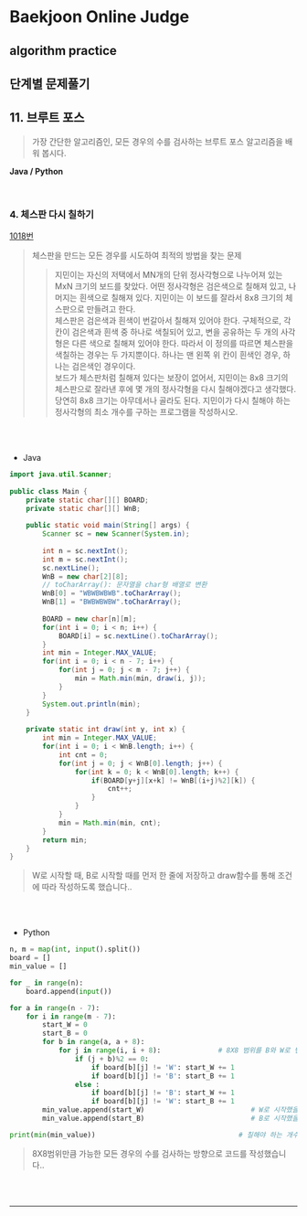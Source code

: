 # Baekjoon Online Judge

## algorithm practice

## 단계별 문제풀기

## 11. 브루트 포스

> 가장 간단한 알고리즘인, 모든 경우의 수를 검사하는 브루트 포스 알고리즘을 배워 봅시다.

**Java / Python**

<br>

### 4. 체스판 다시 칠하기
[1018번](https://www.acmicpc.net/problem/2231) 
> 체스판을 만드는 모든 경우를 시도하여 최적의 방법을 찾는 문제
>> 지민이는 자신의 저택에서 MN개의 단위 정사각형으로 나누어져 있는 MxN 크기의 보드를 찾았다. 어떤 정사각형은 검은색으로 칠해져 있고, 나머지는 흰색으로 칠해져 있다. 지민이는 이 보드를 잘라서 8x8 크기의 체스판으로 만들려고 한다. <br>
체스판은 검은색과 흰색이 번갈아서 칠해져 있어야 한다. 구체적으로, 각 칸이 검은색과 흰색 중 하나로 색칠되어 있고, 변을 공유하는 두 개의 사각형은 다른 색으로 칠해져 있어야 한다. 따라서 이 정의를 따르면 체스판을 색칠하는 경우는 두 가지뿐이다. 하나는 맨 왼쪽 위 칸이 흰색인 경우, 하나는 검은색인 경우이다.<br>
보드가 체스판처럼 칠해져 있다는 보장이 없어서, 지민이는 8x8 크기의 체스판으로 잘라낸 후에 몇 개의 정사각형을 다시 칠해야겠다고 생각했다. 당연히 8x8 크기는 아무데서나 골라도 된다. 지민이가 다시 칠해야 하는 정사각형의 최소 개수를 구하는 프로그램을 작성하시오.

<br><br>

- Java

```java
import java.util.Scanner;
 
public class Main {
    private static char[][] BOARD;
    private static char[][] WnB;
    
    public static void main(String[] args) {
	    Scanner sc = new Scanner(System.in);
		
		int n = sc.nextInt();
		int m = sc.nextInt();
		sc.nextLine();
		WnB = new char[2][8];
        // toCharArray(): 문자열을 char형 배열로 변환
		WnB[0] = "WBWBWBWB".toCharArray(); 
		WnB[1] = "BWBWBWBW".toCharArray();
		
		BOARD = new char[n][m];
		for(int i = 0; i < n; i++) {
		    BOARD[i] = sc.nextLine().toCharArray();
		}
		int min = Integer.MAX_VALUE;
		for(int i = 0; i < n - 7; i++) {
		    for(int j = 0; j < m - 7; j++) {
		        min = Math.min(min, draw(i, j));
		    }
		}
		System.out.println(min);
    }
    
    private static int draw(int y, int x) {
        int min = Integer.MAX_VALUE;
        for(int i = 0; i < WnB.length; i++) {
            int cnt = 0;
            for(int j = 0; j < WnB[0].length; j++) {
                for(int k = 0; k < WnB[0].length; k++) {
                    if(BOARD[y+j][x+k] != WnB[(i+j)%2][k]) {
                        cnt++;
                    }
                }
            }
            min = Math.min(min, cnt);
        }
        return min;
    }
}
``` 
> W로 시작할 때, B로 시작할 때를 먼저 한 줄에 저장하고
draw함수를 통해 조건에 따라 작성하도록 했습니다..

<br><br>

- Python

```python
n, m = map(int, input().split())
board = []
min_value = []

for _ in range(n):
    board.append(input())

for a in range(n - 7):
    for i in range(m - 7):
        start_W = 0
        start_B = 0
        for b in range(a, a + 8):
            for j in range(i, i + 8):              # 8X8 범위를 B와 W로 번갈아가면서 검사
                if (j + b)%2 == 0:
                    if board[b][j] != 'W': start_W += 1  
                    if board[b][j] != 'B': start_B += 1
                else :
                    if board[b][j] != 'B': start_W += 1
                    if board[b][j] != 'W': start_B += 1
        min_value.append(start_W)                          # W로 시작했을 때 칠해야 할 부분
        min_value.append(start_B)                          # B로 시작했을 때 칠해야 할 부분

print(min(min_value))                                   # 칠해야 하는 개수의 최소값
```
> 8X8범위만큼 가능한 모든 경우의 수를 검사하는 방향으로 코드를 작성했습니다..

<br><br>

---

<br>
